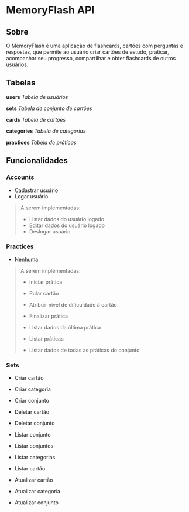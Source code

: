 # MemoryFlash API

## Sobre

O MemoryFlash é uma aplicação de flashcards, cartões com perguntas e respostas, que permite ao usuário criar cartões de estudo, praticar, acompanhar seu progresso, compartilhar e obter flashcards de outros usuários.

## Tabelas

**users** *Tabela de usuários*

**sets** *Tabela de conjunto de cartões*

**cards** *Tabela de cartões*

**categories** *Tabela de categorias*

**practices** *Tabela de práticas*

## Funcionalidades

### **Accounts**

- Cadastrar usuário
- Logar usuário

> A serem implementadas:
> - Listar dados do usuário logado
> - Editar dados do usuário logado
> - Deslogar usuário
### **Practices**
- Nenhuma

> A serem implementadas:
> - Iniciar prática
> - Pular cartão
> - Atribuir nível de dificuldade à cartão
> - Finalizar prática
> - Listar dados da última prática
>
> - Listar práticas
> - Listar dados de todas as práticas do conjunto
### **Sets**

- Criar cartão
- Criar categoria
- Criar conjunto

- Deletar cartão
- Deletar conjunto

- Listar conjunto
- Listar conjuntos
- Listar categorias
- Listar cartão

- Atualizar cartão
- Atualizar categoria
- Atualizar conjunto